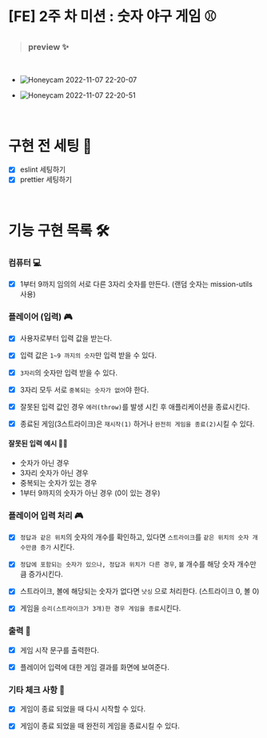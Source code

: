 # [FE] 2주 차 미션 : 숫자 야구 게임 ⚾

> ### preview ✨

<br/>

- ![Honeycam 2022-11-07 22-20-07](https://user-images.githubusercontent.com/48672106/200320815-0ec79e36-3dfd-423a-91ed-8416faf34a23.gif)

- ![Honeycam 2022-11-07 22-20-51](https://user-images.githubusercontent.com/48672106/200320857-2149eadc-3ba8-44fd-b00f-1f82b14c1ce1.gif)

<br/>

# 구현 전 세팅 🎨

- [x] eslint 세팅하기
- [x] prettier 세팅하기

<br/>

# 기능 구현 목록 🛠

### 컴퓨터 💻

- [x] 1부터 9까지 임의의 서로 다른 3자리 숫자를 만든다. (랜덤 숫자는 mission-utils 사용)

### 플레이어 (입력) 🎮

- [x] 사용자로부터 입력 값을 받는다.

- [x] 입력 값은 `1~9 까지의 숫자`만 입력 받을 수 있다.

- [x] `3자리`의 숫자만 입력 받을 수 있다.

- [x] 3자리 모두 서로 `중복되는 숫자가 없어`야 한다.

- [x] 잘못된 입력 값인 경우 `에러(throw)`를 발생 시킨 후 애플리케이션을 종료시킨다.

- [x] 종료된 게임(3스트라이크)은 `재시작(1)` 하거나 `완전히 게임을 종료(2)`시킬 수 있다.

#### 잘못된 입력 예시 🙅‍♀️

- 숫자가 아닌 경우
- 3자리 숫자가 아닌 경우
- 중복되는 숫자가 있는 경우
- 1부터 9까지의 숫자가 아닌 경우 (0이 있는 경우)

### 플레이어 입력 처리 🎮

- [x] `정답과 같은 위치`의 숫자의 개수를 확인하고, 있다면 `스트라이크`를 `같은 위치의 숫자 개수만큼 증가` 시킨다.

- [x] `정답에 포함되는 숫자가 있으나, 정답과 위치가 다른 경우`, `볼` 개수를 해당 숫자 개수만큼 증가시킨다.

- [x] 스트라이크, 볼에 해당되는 숫자가 없다면 `낫싱` 으로 처리한다. (스트라이크 0, 볼 0)

- [x] 게임을 `승리(스트라이크가 3개)한 경우 게임을 종료`시킨다.

### 출력 💌

- [x] 게임 시작 문구를 출력한다.

- [x] 플레이어 입력에 대한 게임 결과를 화면에 보여준다.

### 기타 체크 사항 📖

- [x] 게임이 종료 되었을 때 다시 시작할 수 있다.

- [x] 게임이 종료 되었을 때 완전히 게임을 종료시킬 수 있다.
